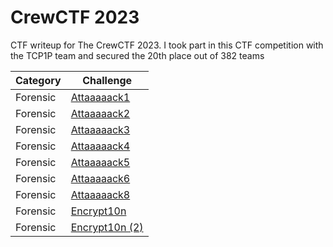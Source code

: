 # CrewCTF 2023
CTF writeup for The CrewCTF 2023. I took part in this CTF competition with the TCP1P team and secured the 20th place out of 382 teams

| Category | Challenge |
| --- | --- |
| Forensic | [Attaaaaack1](/2023/CrewCTF%202023/Attaaaaack1/)
| Forensic | [Attaaaaack2](/2023/CrewCTF%202023/Attaaaaack2/)
| Forensic | [Attaaaaack3](/2023/CrewCTF%202023/Attaaaaack3/)
| Forensic | [Attaaaaack4](/2023/CrewCTF%202023/Attaaaaack4/)
| Forensic | [Attaaaaack5](/2023/CrewCTF%202023/Attaaaaack5/)
| Forensic | [Attaaaaack6](/2023/CrewCTF%202023/Attaaaaack6/)
| Forensic | [Attaaaaack8](/2023/CrewCTF%202023/Attaaaaack8/)
| Forensic | [Encrypt10n](/2023/CrewCTF%202023/Encrypt10n/)
| Forensic | [Encrypt10n (2)](/2023/CrewCTF%202023/Encrypt10n%20(2)/)